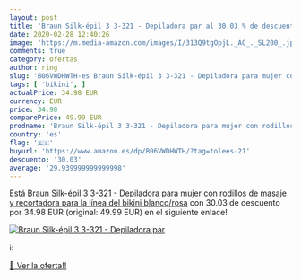 ```yaml
---
layout: post
title: 'Braun Silk-épil 3 3-321 - Depiladora par al 30.03 % de descuento'
date: 2020-02-28 12:40:26
image: 'https://m.media-amazon.com/images/I/313Q9tgOpjL._AC_._SL200_.jpg'
comments: true
category: ofertas
author: ring
slug: 'B06VWDHWTH-es Braun Silk-épil 3 3-321 - Depiladora para mujer con...'
tags: [ 'bikini', ]
actualPrice: 34.98 EUR
currency: EUR
price: 34.98
comparePrice: 49.99 EUR
prodname: 'Braun Silk-épil 3 3-321 - Depiladora para mujer con rodillos de masaje y recortadora para la línea del bikini  blanco/rosa'
country: 'es'
flag: '🇪🇸'
buyurl: 'https://www.amazon.es/dp/B06VWDHWTH/?tag=tolees-21'
descuento: '30.03'
average: '29.939999999999998'
---
```


Está [Braun Silk-épil 3 3-321 - Depiladora para mujer con rodillos de masaje y recortadora para la línea del bikini  blanco/rosa](https://www.amazon.es/dp/B06VWDHWTH/?tag=tolees-21) con 30.03 de descuento por 34.98 EUR (original: 49.99 EUR) en el siguiente enlace!

[![Braun Silk-épil 3 3-321 - Depiladora par](https://m.media-amazon.com/images/I/313Q9tgOpjL._AC_._SL200_.jpg)](https://www.amazon.es/dp/B06VWDHWTH/?tag=tolees-21)

ℹ️:


[🛒 Ver la oferta!!](https://www.amazon.es/dp/B06VWDHWTH/?tag=tolees-21)
